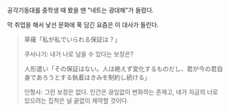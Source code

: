 공각기동대를 중학생 때 봤을 땐 "네트는 광대해"가 들렸다.

막 취업을 해서 낯선 문화에 푹 담긴 요즘은 이 대사가 들린다.

> 草薙「私が私でいられる保証は？」
> 
> 쿠사나기: 내가 나로 남을 수 있다는 보장은?
> 
> 人形遣い「その保証はない。人は絶えず変化するものだし、君が今の君自身であろうとする執着はきみを制約し続ける」
> 
> 인형사: 그런 보장은 없다. 인간은 끊임없이 변화하는 존재고, 네가 지금의 너로 있으려는 집착은 널 끝없이 제약할 것이다.
